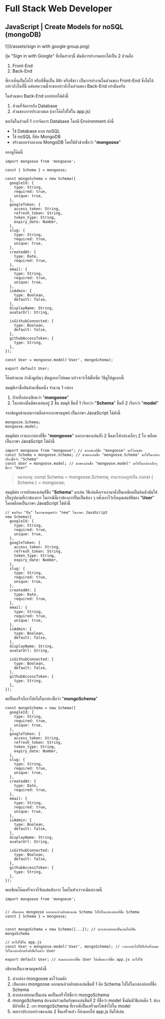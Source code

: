 #### 

# Full Stack Web Developer

## JavaScript \| Create Models for noSQL \(mongoDB\)

![](/assets/sign in with google group.png)

ปุ่ม "Sign in with Google" ที่เห็นสวยๆนี้ มันมีการทำงานแยกได้เป็น 2 ส่วนคือ

1. Front-End
2. Back-End

ที่เราเห็นเป็นโลโก้ หรือสีพื้นเป็น สีฟ้า หรือสีขาว เป็นการทำงานในส่วนของ Front-End ซึ่งไม่ได้กล่าวถึงในที่นี้ แต่บทความนี้จะขอกล่าวถึงในส่วนของ Back-End เท่านั้นครับ

ในส่วนของ Back-End แยกย่อยได้ดังนี้

1. ส่วนที่จัดการกับ Database
2. ส่วนของการประมวลผล \(เอาโค๊ดไปใส่ใน app.js\)

ขอเริ่มในส่วนที่ 1 การจัดการ Database โดยมี Environment ดังนี้

* ใช้ Database แบบ noSQL
* ใช้ noSQL ยี่ห้อ MongoDB
* สร้างแบบจำลองบน MongoDB โดยใช้ตัวช่วยชื่อว่า "**mongoose**"

ลองดูโค๊ดนี้

```
import mongoose from 'mongoose';

const { Schema } = mongoose;

const mongoSchema = new Schema({
  googleId: {
    type: String,
    required: true,
    unique: true,
  },
  googleToken: {
    access_token: String,
    refresh_token: String,
    token_type: String,
    expiry_date: Number,
  },
  slug: {
    type: String,
    required: true,
    unique: true,
  },
  createdAt: {
    type: Date,
    required: true,
  },
  email: {
    type: String,
    required: true,
    unique: true,
  },
  isAdmin: {
    type: Boolean,
    default: false,
  },
  displayName: String,
  avatarUrl: String,

  isGithubConnected: {
    type: Boolean,
    default: false,
  },
  githubAccessToken: {
    type: String,
  },
});

const User = mongoose.model('User', mongoSchema);

export default User;
```

โค๊ดด้านบน ถ้านั่งดูเผินๆ มันดูเยอะไปหมด แล้วจะจำได้มั๊ยเนี่ย วิธีดูให้ดูแบบนี้

สมมุติเราซื้อสินค้ามาชิ้นหนึ่ง จำนวน 1 กล่อง

1. ป้ายที่กล่องเขียนว่า "**mongoose**"
2. ในกล่องนั้นมีของเล่นอยู่ 2 ชิ้น สมมุติ ชิ้นที่ 1 เรียกว่า "**Schema**" ชิ้นที่ 2 เรียกว่า "**model**"

จากข้อมูลด้านบนเราพล็อตจากภาษามนุษย์ เป็นภาษา JavaScript ได้ดังนี้

```
mongoose.Schema;
mongoose.model;
```

สมมุติต่อ เราแกะกล่องที่ชื่อ "**mongoose**" และเอาของเล่นทั้ง 2 ชิ้นมาใส่กล่องเล็กๆ 2 ใบ พล็อตเป็นภาษา JavaScript ได้ดังนี้

```
import mongoose from "mongoose"; // นำกล่องที่ชื่อ "mongoose" มาไว้บนตัก
const Schema = mongoose.Schema; // นำของเล่นชื่อ "mongoose.Schema" มาใส่ในกล่องเล็กๆชื่อว่า "Schema"
const User = mongoose.model; // นำของเล่นชื่อ "mongoose.model" มาใส่ในกล่องเล็กๆชื่อว่า "User"
```

> หมายเหตุ: const Schema = mongoose.Schema; สามารถลดรูปเป็น const { Schema } = mongoose;

สมมุติต่อ เราหยิบของเล่นที่ชื่อ "**Schema**" มาเล่น วิธีเล่นคือเราเอามานั่งปั้นเหมือนปั้นดินน้ำมันให้เป็นรูปตามที่เราต้องการ ในกรณีนี้เราต้องการปั้นเป็นห้อง ๆ หนึ่งเอาไว้เก็บคุณสมบัติของ "**User**" โดยพล็อตเป็นภาษา JavaScript ได้ดังนี้

```
// ขอเรียก "ปั้น" ในภาษามนุษย์ว่า "new" ในภาษา JavaScript
new Schema({
  googleId: {
    type: String,
    required: true,
    unique: true,
  },
  googleToken: {
    access_token: String,
    refresh_token: String,
    token_type: String,
    expiry_date: Number,
  },
  slug: {
    type: String,
    required: true,
    unique: true,
  },
  createdAt: {
    type: Date,
    required: true,
  },
  email: {
    type: String,
    required: true,
    unique: true,
  },
  isAdmin: {
    type: Boolean,
    default: false,
  },
  displayName: String,
  avatarUrl: String,

  isGithubConnected: {
    type: Boolean,
    default: false,
  },
  githubAccessToken: {
    type: String,
  },
});
```

พอปั้นเสร็จก็เอาไปเก็บในกล่องชื่อว่า "**mongoSchema**"

```
const mongoSchema = new Schema({
  googleId: {
    type: String,
    required: true,
    unique: true,
  },
  googleToken: {
    access_token: String,
    refresh_token: String,
    token_type: String,
    expiry_date: Number,
  },
  slug: {
    type: String,
    required: true,
    unique: true,
  },
  createdAt: {
    type: Date,
    required: true,
  },
  email: {
    type: String,
    required: true,
    unique: true,
  },
  isAdmin: {
    type: Boolean,
    default: false,
  },
  displayName: String,
  avatarUrl: String,

  isGithubConnected: {
    type: Boolean,
    default: false,
  },
  githubAccessToken: {
    type: String,
  },
});
```

พอเขียนโค๊ดเสร็จเราก็จับแต่หลักการ โดยในหัวเราจะมีแค่ภาพนี้

```
import mongoose from 'mongoose';


// เปิดกล่อง mongoose ออกมาแล้วหยิบของเล่น Schema ไปใส่ในกล่องย่อยที่ชื่อ Schema
const { Schema } = mongoose;


const mongoSchema = new Schema({...}); // นำกล่องย่อยมาปั้นเล่นให้เป็น mongoSchema

// นำไปใช้ใน app.js
const User = mongoose.model('User', mongoSchema); // เวลาจะนำไปใช้ก็เก็บทั้งหมดใส่ในกล่องอีกครั้งตั้งชื่อใหม่ว่า User

export default User; // ส่งมอบกล่องที่ชื่อ User ให้เพื่อนเราที่ชื่อ app.js นำไปใช้
```

อธิบายเป็นภาษามนุษย์ดังนี้

1. นำกล่อง mongoose มาไว้บนตัก
2. เปิดกล่อง mongoose ออกมาแล้วหยิบของเล่นชิ้นที่ 1 คือ Schema ไปใส่ในกล่องย่อยที่ชื่อ Schema
3. นำกล่องย่อยมาปั้นเล่น พอปั้นเสร็จให้ชื่อว่า mongoSchema
4. mongoSchema ต้องเล่นร่วมกันกับของเล่นชิ้นที่ 2 ที่ชื่อว่า model ซึ่งมันมีวิธีเล่นคือ 1. ต้องมีป้ายชื่อ 2. เอา mongoSchema ที่เราเพิ่งปั้นเสร็จมาใส่เข้าไปใน model
5. พอเราประกอบร่างของเล่น 2 ชิ้นเสร็จแล้ว ก็ส่งมอบให้ app.js ยืมไปเล่น



